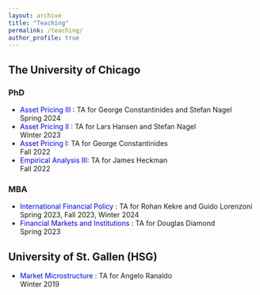 ```yaml
---
layout: archive
title: "Teaching"
permalink: /teaching/
author_profile: true
---
```


## The University of Chicago
### PhD
* <span style="color:blue"> Asset Pricing III </span>: TA for George Constantinides and Stefan Nagel \
  Spring 2024
* <span style="color:blue"> Asset Pricing II </span>: TA for Lars Hansen and Stefan Nagel \
  Winter 2023
* <span style="color:blue"> Asset Pricing I</span>: TA for George Constantinides \
  Fall 2022
* <span style="color:blue"> Empirical Analysis III</span>: TA for James Heckman \
  Fall 2022
  
### MBA
* <span style="color:blue"> International Financial Policy </span> : TA for Rohan Kekre and Guido Lorenzoni \
  Spring 2023, Fall 2023, Winter 2024
* <span style="color:blue"> Financial Markets and Institutions </span>: TA for Douglas Diamond \
  Spring 2023

## University of St. Gallen (HSG)
* <span style="color:blue"> Market Microstructure </span>: TA for Angelo Ranaldo\
  Winter 2019
